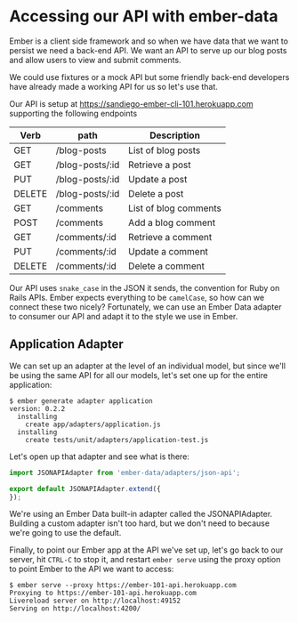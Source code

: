 # Accessing our API with ember-data

Ember is a client side framework and so when we have data that we want to persist we need a back-end API.  We want an API to serve up our blog posts and allow users to view and submit comments.

We could use fixtures or a mock API but some friendly back-end developers have already made a working API for us so let's use that.

Our API is setup at https://sandiego-ember-cli-101.herokuapp.com supporting the following endpoints

<table class="table table-bordered table-striped">
  <colgroup>
    <col class="col-xs-1">
    <col class="col-xs-3">
    <col class="col-xs-5">
  </colgroup>
  <thead>
    <tr>
      <th>Verb</th><th>path</th><th>Description</th>
    </tr>
  </thead>
  <tbody>
    <tr>
        <td>GET</td><td>/blog-posts</td><td>List of blog posts</td>
    </tr>
    <tr>
        <td>GET</td><td>/blog-posts/:id</td><td>Retrieve a post</td>
    </tr>
    <tr>
        <td>PUT</td><td>/blog-posts/:id</td><td>Update a post</td>
    </tr>
    <tr>
        <td>DELETE</td><td>/blog-posts/:id</td><td>Delete a post</td>
    </tr>
    <tr>
        <td>GET</td><td>/comments</td><td>List of blog comments</td>
    </tr>
    <tr>
        <td>POST</td><td>/comments</td><td>Add a blog comment</td>
    </tr>
    <tr>
        <td>GET</td><td>/comments/:id</td><td>Retrieve a comment</td>
    </tr>
    <tr>
        <td>PUT</td><td>/comments/:id</td><td>Update a comment</td>
    </tr>
    <tr>
        <td>DELETE</td><td>/comments/:id</td><td>Delete a comment</td>
    </tr>
  </tbody>
</table>

Our API uses `snake_case` in the JSON it sends, the convention for Ruby on Rails APIs. Ember expects everything to be `camelCase`, so how can we connect these two nicely? Fortunately, we can use an Ember Data adapter to consumer our API and adapt it to the style we use in Ember.

## Application Adapter

We can set up an adapter at the level of an individual model, but since we'll be using the same API for all our models, let's set one up for the entire application:

```console
$ ember generate adapter application
version: 0.2.2
  installing
    create app/adapters/application.js
  installing
    create tests/unit/adapters/application-test.js
```

Let's open up that adapter and see what is there:

```js
import JSONAPIAdapter from 'ember-data/adapters/json-api';

export default JSONAPIAdapter.extend({
});
```

We're using an Ember Data built-in adapter called the JSONAPIAdapter. Building a custom adapter isn't too hard, but we don't need to because we're going to use the default.

Finally, to point our Ember app at the API we've set up, let's go back to our server, hit `CTRL-C` to stop it, and restart `ember serve` using the proxy option to point Ember to the API we want to access:

```console
$ ember serve --proxy https://ember-101-api.herokuapp.com
Proxying to https://ember-101-api.herokuapp.com
Livereload server on http://localhost:49152
Serving on http://localhost:4200/
```
